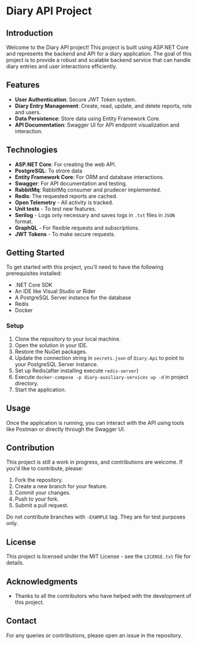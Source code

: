 # Diary API Project

## Introduction
Welcome to the Diary API project! This project is built using ASP.NET Core and represents the backend and API for a diary application. The goal of this project is to provide a robust and scalable backend service that can handle diary entries and user interactions efficiently.

## Features
- **User Authentication**: Secure JWT Token system.
- **Diary Entry Management**: Create, read, update, and delete reports, role and users.
- **Data Persistence**: Store data using Entity Framework Core.
- **API Documentation**: Swagger UI for API endpoint visualization and interaction.

## Technologies
- **ASP.NET Core**: For creating the web API.
- **PostgreSQL**: To strore data
- **Entity Framework Core**: For ORM and database interactions.
- **Swagger**: For API documentation and testing.
- **RabbitMq**: RabbitMq consumer and prudecer implemented.
- **Redis**: The requested reports are cached.
- **Open Telemetry** - All activity is tracked.
- **Unit tests** - To test new features.
- **Serilog** - Logs only necessary and saves logs in `.txt` files in `JSON` format.
- **GraphQL** - For flexible requests and subscriptions.
- **JWT Tokens** - To make secure requests.

## Getting Started
To get started with this project, you'll need to have the following prerequisites installed:
- .NET Core SDK
- An IDE like Visual Studio or Rider
- A PostgreSQL Server instance for the database
- Redis
- Docker

### Setup
1. Clone the repository to your local machine.
2. Open the solution in your IDE.
3. Restore the NuGet packages.
4. Update the connection string in `secrets.json` of `Diary.Api` to point to your PostgreSQL Server instance.
5. Set up Redis(after installing execute `redis-server`)
6. Execute `docker-compose -p diary-auxiliary-services up -d` in project directory. 
7. Start the application.

## Usage
Once the application is running, you can interact with the API using tools like Postman or directly through the Swagger UI.

## Contribution
This project is still a work in progress, and contributions are welcome. If you'd like to contribute, please:
1. Fork the repository.
2. Create a new branch for your feature.
3. Commit your changes.
4. Push to your fork.
5. Submit a pull request.

Do not contribute branches with `-EXAMPLE` tag. They are for test purposes only.

## License
This project is licensed under the MIT License - see the `LICENSE.txt` file for details.

## Acknowledgments
- Thanks to all the contributors who have helped with the development of this project.

## Contact
For any queries or contributions, please open an issue in the repository.

